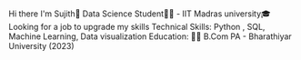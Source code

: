 Hi there I'm Sujith👋
 Data Science Student👨‍🎓 - IIT Madras      university🎓
 Looking for a job to upgrade my skills
 Technical Skills: 
  Python , SQL, Machine Learning, Data     visualization
 Education:
👨‍🎓 B.Com PA - Bharathiyar University (2023) 


<!---
Sujithudhayakumar/Sujithudhayakumar is a ✨ special ✨ repository because its `README.md` (this file) appears on your GitHub profile.
You can click the Preview link to take a look at your changes.
--->
